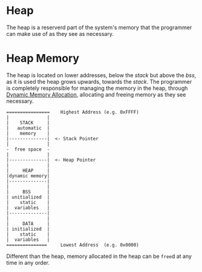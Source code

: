 # Heap
The heap is a reserverd part of the system's memory that the programmer can make use of as they see as necessary.


# Heap Memory
The heap is located on lower addresses, below the *stack* but above the *bss*, as it is used the heap grows upwards, towards the *stack*.
The programmer is completely responsible for managing the memory in the heap, through [Dynamic Memory Allocation](./CS50x_Dynamic-Memory-Allocation.md), allocating and freeing memory as they see necessary.

```
================    Highest Address (e.g. 0xFFFF)
|              |
|    STACK     |
|   automatic  |
|    memory    |
|--------------|  <- Stack Pointer
|              |
-  free space  -
|              |
|--------------|  <- Heap Pointer
|              |
|     HEAP     |
|dynamic memory|
|--------------|  
|              |
|     BSS      |
| unitialized  |
|    static    |
|  variables   |
|--------------|  
|              |
|     DATA     |
| initialized  |
|    static    |
|  variables   |
===============     Lowest Address  (e.g. 0x0000)
```

Different than the heap, memory allocated in the heap can be `free`d at any time in any order.

